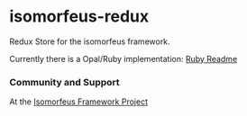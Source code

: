 # isomorfeus-redux

Redux Store for the isomorfeus framework.

Currently there is a Opal/Ruby implementation:
[Ruby Readme](https://github.com/isomorfeus/isomorfeus-redux/tree/master/ruby)

### Community and Support
At the [Isomorfeus Framework Project](http://isomorfeus.com) 